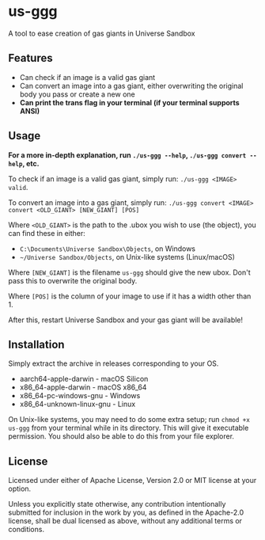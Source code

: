 # us-ggg

A tool to ease creation of gas giants in Universe Sandbox

## Features

* Can check if an image is a valid gas giant
* Can convert an image into a gas giant, either overwriting the original body you pass or create a new one
* **Can print the trans flag in your terminal (if your terminal supports ANSI)**

## Usage

**For a more in-depth explanation, run `./us-ggg --help`, `./us-ggg convert --help`, etc.**

To check if an image is a valid gas giant, simply run: `./us-ggg <IMAGE> valid`.

To convert an image into a gas giant, simply run: `./us-ggg convert <IMAGE> convert <OLD_GIANT> [NEW_GIANT] [POS]`

Where `<OLD_GIANT>` is the path to the .ubox you wish to use (the object), you can find these in either:

* `C:\Documents\Universe Sandbox\Objects`, on Windows
* `~/Universe Sandbox/Objects`, on Unix-like systems (Linux/macOS)

Where `[NEW_GIANT]` is the filename `us-ggg` should give the new ubox. Don't pass this to overwrite the original body.

Where `[POS]` is the column of your image to use if it has a width other than 1.

After this, restart Universe Sandbox and your gas giant will be available!

## Installation

Simply extract the archive in releases corresponding to your OS.

* aarch64-apple-darwin - macOS Silicon
* x86_64-apple-darwin - macOS x86_64
* x86_64-pc-windows-gnu - Windows
* x86_64-unknown-linux-gnu - Linux

On Unix-like systems, you may need to do some extra setup; run `chmod +x us-ggg` from your terminal while in its directory. This will give it executable permission. You should also be able to do this from your file explorer.

## License

Licensed under either of Apache License, Version 2.0 or MIT license at your option.

Unless you explicitly state otherwise, any contribution intentionally submitted for inclusion in the work by you, as defined in the Apache-2.0 license, shall be dual licensed as above, without any additional terms or conditions.
